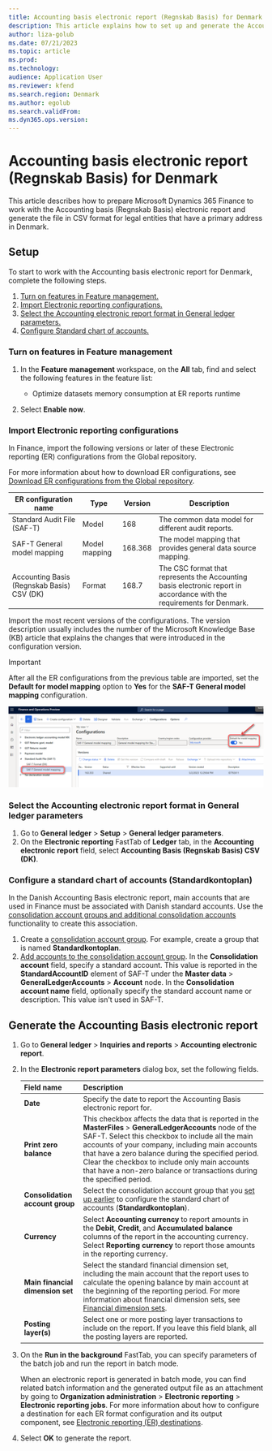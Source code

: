 ```yaml
---
title: Accounting basis electronic report (Regnskab Basis) for Denmark
description: This article explains how to set up and generate the Accounting basis electronic report (Regnskab Basis) for legal entities that have a primary address in Denmark.
author: liza-golub
ms.date: 07/21/2023
ms.topic: article
ms.prod: 
ms.technology: 
audience: Application User
ms.reviewer: kfend
ms.search.region: Denmark
ms.author: egolub
ms.search.validFrom: 
ms.dyn365.ops.version: 
---
```


# Accounting basis electronic report (Regnskab Basis) for Denmark

This article describes how to prepare Microsoft Dynamics 365 Finance to work with the Accounting basis (Regnskab Basis) electronic report and generate the file in CSV format for legal entities that have a primary address in Denmark.

## Setup

To start to work with the Accounting basis electronic report for Denmark, complete the following steps.

1. [Turn on features in Feature management.](#features)
2. [Import Electronic reporting configurations.](#import)
3. [Select the Accounting electronic report format in General ledger parameters.](#satt)
4. [Configure Standard chart of accounts.](#coa)

### <a name="features"></a>Turn on features in Feature management

1. In the **Feature management** workspace, on the **All** tab, find and select the following features in the feature list:

    - Optimize datasets memory consumption at ER reports runtime

2. Select **Enable now**.

### <a name="import"></a>Import Electronic reporting configurations

In Finance, import the following versions or later of these Electronic reporting (ER) configurations from the Global repository.

For more information about how to download ER configurations, see [Download ER configurations from the Global repository](../../fin-ops-core/dev-itpro/analytics/er-download-configurations-global-repo.md).

| ER configuration name       | Type          | Version | Description |
|-----------------------------|---------------|---------|-------------|
| Standard Audit File (SAF-T) | Model         | 168     | The common data model for different audit reports. |
| SAF-T General model mapping | Model mapping | 168.368 | The model mapping that provides general data source mapping. |
| Accounting Basis (Regnskab Basis) CSV (DK) | Format | 168.7  | The CSC format that represents the Accounting basis electronic report in accordance with the requirements for Denmark. |

Import the most recent versions of the configurations. The version description usually includes the number of the Microsoft Knowledge Base (KB) article that explains the changes that were introduced in the configuration version.

> [!IMPORTANT]
> After all the ER configurations from the previous table are imported, set the **Default for model mapping** option to **Yes** for the **SAF-T General model mapping** configuration.
>
> ![Default for model mapping option set to Yes for the SAF-T General model mapping configuration.](media/dk-saf-t-default-model-mapping.png)

### <a name="satt"></a>Select the Accounting electronic report format in General ledger parameters

1. Go to **General ledger** \> **Setup** \> **General ledger parameters**.
2. On the **Electronic reporting** FastTab of **Ledger** tab, in the **Accounting electronic report** field, select **Accounting Basis (Regnskab Basis) CSV (DK)**.

### <a name="coa"></a> Configure a standard chart of accounts (Standardkontoplan)

In the Danish Accounting Basis electronic report, main accounts that are used in Finance must be associated with Danish standard accounts. 
Use the [consolidation account groups and additional consolidation accounts](../budgeting/consolidation-account-groups-consolidation-accounts.md) functionality to create this association.

1. Create a [consolidation account group](../general-ledger/tasks/create-consolidation-groups.md#create-a-consolidation-account-group). For example, create a group that is named **Standardkontoplan**.
2. [Add accounts to the consolidation account group](../general-ledger/tasks/create-consolidation-groups.md#add-accounts-to-consolidation-account-group). In the **Consolidation account** field, specify a standard account. This value is reported in the **StandardAccountID** element of SAF-T under the **Master data** \> **GeneralLedgerAccounts** \> **Account** node. In the **Consolidation account name** field, optionally specify the standard account name or description. This value isn't used in SAF-T.

## Generate the Accounting Basis electronic report

1. Go to **General ledger** \> **Inquiries and reports** \> **Accounting electronic report**.
2. In the **Electronic report parameters** dialog box, set the following fields.

    | Field name | Description |
    |------------|-------------|
    | **Date** | Specify the date to report the Accounting Basis electronic report for.  |
    | **Print zero balance** | This checkbox affects the data that is reported in the **MasterFiles** \> **GeneralLedgerAccounts** node of the SAF-T. Select this checkbox to include all the main accounts of your company, including main accounts that have a zero balance during the specified period. Clear the checkbox to include only main accounts that have a non-zero balance or transactions during the specified period. |
    | **Consolidation account group** | Select the consolidation account group that you [set up earlier](#coa) to configure the standard chart of accounts (**Standardkontoplan**). |
    | **Currency** | Select **Accounting currency** to report amounts in the **Debit**, **Credit**, and **Accumulated balance** columns of the report in the accounting currency. Select **Reporting currency** to report those amounts in the reporting currency. |
    | **Main financial dimension set** | Select the standard financial dimension set, including the main account that the report uses to calculate the opening balance by main account at the beginning of the reporting period. For more information about financial dimension sets, see [Financial dimension sets](financial-dimension-sets.md). |
    | **Posting layer(s)** | Select one or more posting layer transactions to include on the report. If you leave this field blank, all the posting layers are reported. |

3. On the **Run in the background** FastTab, you can specify parameters of the batch job and run the report in batch mode.

    When an electronic report is generated in batch mode, you can find related batch information and the generated output file as an attachment by going to **Organization administration** \> **Electronic reporting** \> **Electronic reporting jobs**. For more information about how to configure a destination for each ER format configuration and its output component, see [Electronic reporting (ER) destinations](../../fin-ops-core/dev-itpro/analytics/electronic-reporting-destinations.md).

4. Select **OK** to generate the report.
